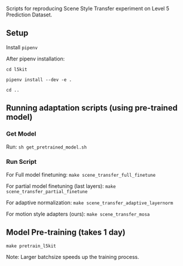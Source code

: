 Scripts for reproducing Scene Style Transfer experiment on Level 5 Prediction Dataset.

## Setup

Install `pipenv` 

After pipenv installation:

`cd l5kit`

`pipenv install --dev -e .`

`cd ..`

## Running adaptation scripts (using pre-trained model)

### Get Model

Run: `sh get_pretrained_model.sh`

### Run Script

For Full model finetuning: `make scene_transfer_full_finetune`

For partial model finetuning (last layers): `make scene_transfer_partial_finetune`

For adaptive normalization: `make scene_transfer_adaptive_layernorm`

For motion style adapters (ours): `make scene_transfer_mosa`

 
## Model Pre-training (takes 1 day)

`make pretrain_l5kit`

Note: Larger batchsize speeds up the training process.